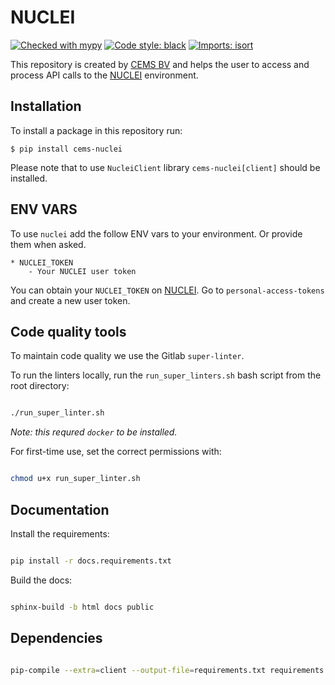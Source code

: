 # NUCLEI

[![Checked with mypy](http://www.mypy-lang.org/static/mypy_badge.svg)](http://mypy-lang.org/)
[![Code style: black](https://img.shields.io/badge/code%20style-black-000000.svg)](https://github.com/psf/black)
[![Imports: isort](https://img.shields.io/badge/%20imports-isort-%231674b1?style=flat&labelColor=ef8336)](https://pycqa.github.io/isort/)

This repository is created by [CEMS BV](https://cemsbv.nl/) and helps the user to access and process API calls to the [NUCLEI](https://nuclei.cemsbv.io/#/) environment.

## Installation

To install a package in this repository run:

`$ pip install cems-nuclei`

Please note that to use `NucleiClient` library `cems-nuclei[client]` should be installed.

## ENV VARS

To use `nuclei` add the follow ENV vars to your environment. Or provide them when asked.

```
* NUCLEI_TOKEN
    - Your NUCLEI user token
```

You can obtain your `NUCLEI_TOKEN` on [NUCLEI](https://nuclei.cemsbv.io/#/). 
Go to `personal-access-tokens` and create a new user token.

## Code quality tools

To maintain code quality we use the Gitlab `super-linter`.

To run the linters locally, run the `run_super_linters.sh` bash script from the root directory:

```bash

./run_super_linter.sh

```

*Note: this requred `docker` to be installed.*

For first-time use, set the correct permissions with:

```bash

chmod u+x run_super_linter.sh

```



## Documentation

Install the requirements:

```bash

pip install -r docs.requirements.txt

```

Build the docs:

```bash

sphinx-build -b html docs public

```

## Dependencies

```bash

pip-compile --extra=client --output-file=requirements.txt requirements.in setup.py

```